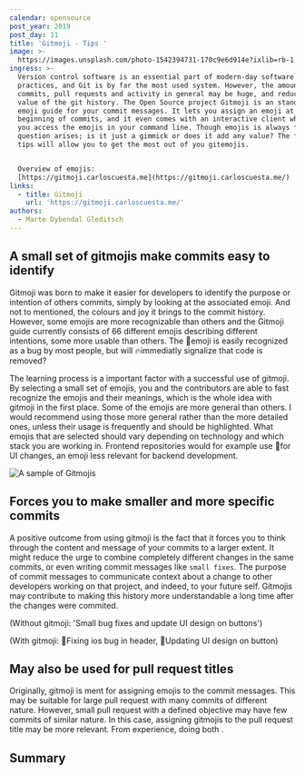 ```yaml
---
calendar: opensource
post_year: 2019
post_day: 11
title: 'Gitmoji - Tips '
image: >-
  https://images.unsplash.com/photo-1542394731-170c9e6d914e?ixlib=rb-1.2.1&auto=format&fit=crop&w=3522&q=80
ingress: >-
  Version control software is an essential part of modern-day software developer
  practices, and Git is by far the most used system. However, the amount of
  commits, pull requests and activity in general may be huge, and reduce the
  value of the git history. The Open Source project Gitmoji is an standardized
  emoji guide for your commit messages. It lets you assign an emoji at the
  beginning of commits, and it even comes with an interactive client which lets
  you access the emojis in your command line. Though emojis is always fun, the
  question arises; is it just a gimmick or does it add any value? The following
  tips will allow you to get the most out of you gitemojis.


  Overview of emojis:
  [https://gitmoji.carloscuesta.me](https://gitmoji.carloscuesta.me/)
links:
  - title: Gitmoji
    url: 'https://gitmoji.carloscuesta.me/'
authors:
  - Marte Dybendal Gleditsch
---
```

## A small set of gitmojis make commits easy to identify

Gitmoji was born to make it easier for developers to identify the purpose or intention of others commits, simply by looking at the associated emoji. And not to mentioned, the colours and joy it brings to the commit history. However, some emojis are more recognizable than others and the Gitmoji guide currently consists of 66 different emojis describing different intentions, some more usable than others. The 🐛emoji is easily recognized as a bug by most people, but will 🔥immediatly signalize that code is removed? 

The learning process is a important factor with a successful use of gitmoji. By selecting a small set of emojis, you and the contributors are able to fast recognize the emojis and their meanings, which is the whole idea with gitmoji in the first place. Some of the emojis are more general than others. I would recommend using those more general rather than the more detailed ones, unless their usage is frequently and should be highlighted. What emojis that are selected should vary depending on technology and which stack you are working in. Frontend repositories would for example use 💄for UI changes, an emoji less relevant for backend development. 

![](/assets/skjermbilde-2019-12-04-kl.-16.07.04.png "A sample of Gitmojis")



## Forces you to make smaller and more specific commits

A positive outcome from using gitmoji is the fact that it forces you to think through the content and message of your commits to a larger extent. It might reduce the urge to combine completely different changes in the same commits, or even writing commit messages like `small fixes`. The purpose of commit messages to communicate context about a change to other developers working on that project, and indeed, to your future self. Gitmojis may contribute to making this history more understandable a long time after the changes were commited.

<Lag bilder>

(Without gitmoji: 'Small bug fixes and update UI design on buttons')

(With gitmoji: 🐛Fixing ios bug in header, 💄Updating UI design on button)



## May also be used for pull request titles

Originally, gitmoji is ment for assigning emojis to the commit messages. This may be suitable for large pull request with many commits of different nature. However, small pull request with a defined objective may have few commits of similar nature. In this case, assigning gitmojis to the pull request title may be more relevant. From experience, doing both  <skriv mer her>.



## Summary

<Oppsummering>
